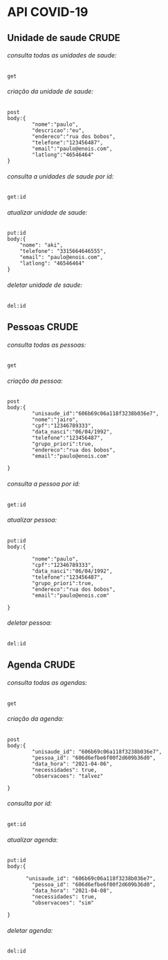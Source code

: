 # API COVID-19

## Unidade de saude CRUDE
###### consulta todas as unidades de saude:
```
get
```
###### criação da unidade de saude:
``` 
post 
body:{       
        "nome":"paulo",
        "descricao":"eu",
        "endereco":"rua dos bobos",
        "telefone":"123456487",
        "email":"paulo@enois.com",
        "latlong":"46546464"
}
```
###### consulta a unidades de saude por id:
```
get:id
```
###### atualizar unidade de saude:
```
put:id 
body:{
    "nome": "aki",
    "telefone": "3315664646555",
    "email": "paulo@enois.com",
    "latlong": "46546464"
}
```
###### deletar unidade de saude:
```
del:id
```


## Pessoas CRUDE
###### consulta todas as pessoas:
```
get
```
###### criação da pessoa:
``` 
post 
body:{       
        "unisaude_id":"606b69c06a118f3238b036e7",
        "nome":"jairo",
        "cpf":"12346789333",
        "data_nasci":"06/04/1992",
        "telefone":"123456487",
        "grupo_priori":true,
        "endereco":"rua dos bobos",
        "email":"paulo@enois.com"
 
}
```
###### consulta a pessoa por id:
```
get:id
```
###### atualizar pessoa:
```
put:id 
body:{       

        "nome":"paulo",
        "cpf":"12346789333",
        "data_nasci":"06/04/1992",
        "telefone":"123456487",
        "grupo_priori":true,
        "endereco":"rua dos bobos",
        "email":"paulo@enois.com"
 
}
```
###### deletar pessoa:
```
del:id
```

## Agenda CRUDE
###### consulta todas as agendas:
```
get
```
###### criação da agenda:
``` 
post 
body:{       
        "unisaude_id": "606b69c06a118f3238b036e7",
        "pessoa_id": "606d6efbe6f00f2d609b36d0",
        "data_hora": "2021-04-06",
        "necessidades": true,
        "observacoes": "talvez"
 
}
```
###### consulta por id:
```
get:id
```
###### atualizar agenda:
```
put:id 
body:{       

      "unisaude_id": "606b69c06a118f3238b036e7",
        "pessoa_id": "606d6efbe6f00f2d609b36d0",
        "data_hora": "2021-04-08",
        "necessidades": true,
        "observacoes": "sim"
 
}
```
###### deletar agenda:
```
del:id
```